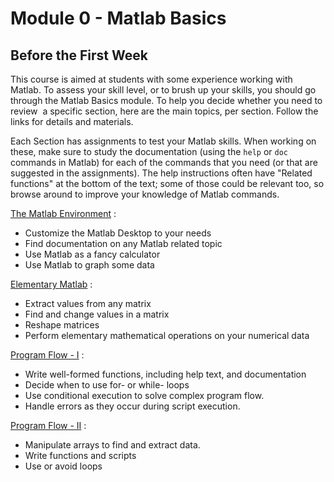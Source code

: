 # Module 0 - Matlab Basics

## Before the First Week

This course is aimed at students with some experience working with Matlab. To assess your skill level, or to brush up your skills, you should go through the Matlab Basics module. To help you decide whether you need to review  a specific section, here are the main topics, per section. Follow the links for details and materials.

Each Section has assignments to test your Matlab skills. When working on these, make sure to study the documentation (using the `help` or `doc` commands in Matlab) for each of the commands that you need (or that are suggested in the assignments). The help instructions often have "Related functions" at the bottom of the text; some of those could be relevant too, so browse around to improve your knowledge of Matlab commands.

[The Matlab Environment](./docs/TheMatlabEnvironment.md)
:

- Customize the Matlab Desktop to your needs
- Find documentation on any Matlab related topic
- Use Matlab as a fancy calculator
- Use Matlab to graph some data

[Elementary Matlab](./docs/ElementaryMatlab.md)
:

- Extract values from any matrix
- Find and change values in a matrix
- Reshape matrices
- Perform elementary mathematical operations on your numerical data

[Program Flow - I](./docs/ProgramFlow-I.md)
:

- Write well-formed functions, including help text, and documentation
- Decide when to use for- or while- loops
- Use conditional execution to solve complex program flow.
- Handle errors as they occur during script execution.

[Program Flow - II](./docs/ProgramFlow-II.md)
:

- Manipulate arrays to find and extract data.
- Write functions and scripts
- Use or avoid loops
